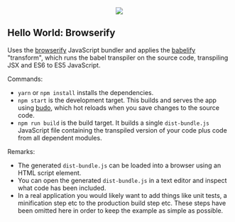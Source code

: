 <div align="center">
  <img src="https://cdn.pbrd.co/images/vAmSmehU.png" />
</div>

## Hello World: Browserify

Uses the [browserify](https://github.com/substack/node-browserify) JavaScript
bundler and applies the [babelify](https://github.com/babel/babelify) "transform",
which runs the babel transpiler on the source code, transpiling JSX and ES6
to ES5 JavaScript.

Commands:
* `yarn` or `npm install` installs the dependencies.
* `npm start` is the development target. This builds and serves the app using
  [budo](https://github.com/mattdesl/budo), which hot reloads when you save
  changes to the source code.
* `npm run build` is the build target. It builds a single `dist-bundle.js`
  JavaScript file containing the transpiled version of your code plus code
  from all dependent modules.

Remarks:
* The generated `dist-bundle.js` can be loaded into a browser using an HTML script
  element.
* You can open the generated `dist-bundle.js` in a text editor and inspect what code
  has been included.
* In a real application you would likely want to add things like unit tests,
  a minification step etc to the production build step etc.
  These steps have been omitted here in order to keep the example as simple as
  possible.
